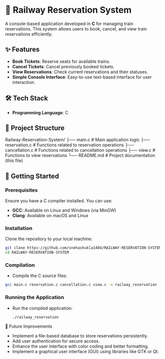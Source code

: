 # 🚆 Railway Reservation System

A console-based application developed in **C** for managing train reservations. This system allows users to book, cancel, and view train reservations efficiently.

## ✨ Features
- **Book Tickets**: Reserve seats for available trains.
- **Cancel Tickets**: Cancel previously booked tickets.
- **View Reservations**: Check current reservations and their statuses.
- **Simple Console Interface**: Easy-to-use text-based interface for user interaction.

## 🛠️ Tech Stack
- **Programming Language**: C

## 📂 Project Structure
Railway-Reservation-System/
├── main.c              # Main application logic
├── reservation.c       # Functions related to reservation operations
├── cancellation.c      # Functions related to cancellation operations
├── view.c              # Functions to view reservations
└── README.md           # Project documentation (this file)


## 🚀 Getting Started

### Prerequisites
Ensure you have a C compiler installed. You can use:
- **GCC**: Available on Linux and Windows (via MinGW)
- **Clang**: Available on macOS and Linux

### Installation
Clone the repository to your local machine:
```bash
git clone https://github.com/snehashukla1404/RAILWAY-RESERVATION-SYSTEM.git
cd RAILWAY-RESERVATION-SYSTEM
```

### Compilation
- Compile the C source files:
```bash
gcc main.c reservation.c cancellation.c view.c -o railway_reservation
```

### Running the Application
- Run the compiled application:
  ```bash
  ./railway_reservation
  ```

🧩 Future Improvements
- Implement a file-based database to store reservations persistently.
- Add user authentication for secure access.
- Enhance the user interface with color coding and better formatting.
- Implement a graphical user interface (GUI) using libraries like GTK or Qt.


